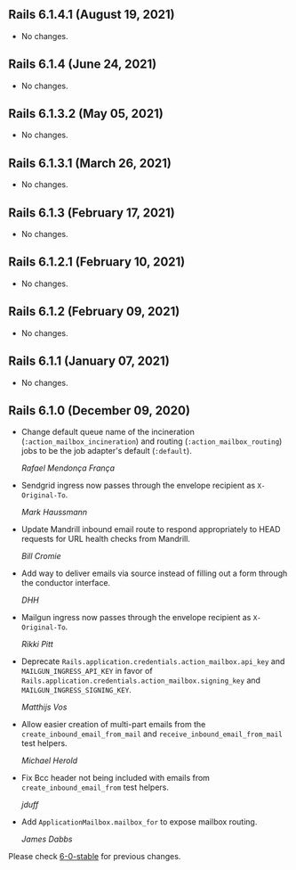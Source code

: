 ## Rails 6.1.4.1 (August 19, 2021) ##

*   No changes.


## Rails 6.1.4 (June 24, 2021) ##

*   No changes.


## Rails 6.1.3.2 (May 05, 2021) ##

*   No changes.


## Rails 6.1.3.1 (March 26, 2021) ##

*   No changes.


## Rails 6.1.3 (February 17, 2021) ##

*   No changes.


## Rails 6.1.2.1 (February 10, 2021) ##

*   No changes.


## Rails 6.1.2 (February 09, 2021) ##

*   No changes.


## Rails 6.1.1 (January 07, 2021) ##

*   No changes.


## Rails 6.1.0 (December 09, 2020) ##

*   Change default queue name of the incineration (`:action_mailbox_incineration`) and
    routing (`:action_mailbox_routing`) jobs to be the job adapter's default (`:default`).

    *Rafael Mendonça França*

*   Sendgrid ingress now passes through the envelope recipient as `X-Original-To`.

    *Mark Haussmann*

*   Update Mandrill inbound email route to respond appropriately to HEAD requests for URL health checks from Mandrill.

    *Bill Cromie*

*   Add way to deliver emails via source instead of filling out a form through the conductor interface.

    *DHH*

*   Mailgun ingress now passes through the envelope recipient as `X-Original-To`.

    *Rikki Pitt*

*   Deprecate `Rails.application.credentials.action_mailbox.api_key` and `MAILGUN_INGRESS_API_KEY` in favor of `Rails.application.credentials.action_mailbox.signing_key` and `MAILGUN_INGRESS_SIGNING_KEY`.

    *Matthijs Vos*

*   Allow easier creation of multi-part emails from the `create_inbound_email_from_mail` and `receive_inbound_email_from_mail` test helpers.

    *Michael Herold*

*   Fix Bcc header not being included with emails from `create_inbound_email_from` test helpers.

    *jduff*

*   Add `ApplicationMailbox.mailbox_for` to expose mailbox routing.

    *James Dabbs*


Please check [6-0-stable](https://github.com/rails/rails/blob/6-0-stable/actionmailbox/CHANGELOG.md) for previous changes.
